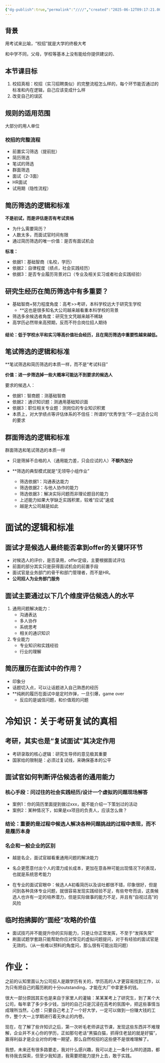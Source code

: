 ```yaml
---
{"dg-publish":true,"permalink":"////","created":"2025-06-12T09:17:21.000+08:00","updated":"2025-06-17T16:55:31.652+08:00"}
---
```



## 背景

用考试来比喻，“校招”就是大学的终极大考

和中学不同，父母，学校等基本上没有能给你提供建议的、

## 本节课目标
1. 校招真相：校招（实习招聘类似）的完整流程怎么样的，每个环节能否通过的标准和内在逻辑，自己应该变成什么样
2. 改变自己的误区

## 规则的适用范围

大部分的用人单位


### 校招的完整流程

- 前置实习筛选（提前批）
- 简历筛选
- 笔试的筛选
- 群面筛选
- 面试（2-3面）
- HR面试
- 试用期（隐性流程）

## 简历筛选的逻辑和标准

**不是初试，而是评估是否有考试资格**
- 为什么需要简历？
- 人数太多，而面试官时间有限
- 通过简历筛选的唯一价值：是否有面试机会

**标准：**
- 依据1：基础智商（名校，学历）
- 依据2：自律程度（绩点，社会实践经历）
- 依据3：是否专业履历背景对口（专业及相关实习或者社会实践经验）


## 研究生经历在简历筛选中有多重要？
- 基础智商+努力程度角度：高考>>考研，本科学校远大于研究生学校
	- **这也是很多知名大公司越来越看重本科学校的背景
- 筛选多余候选者角度：研究生文凭越来越不稀缺
- 高学历必然带来高预期，反而不符合岗位招人期待

#### 结论：低于学校水平和实习等高价值社会经历，且在简历筛选中重要性越来越低。


## 笔试筛选的逻辑和标准

**笔试筛选和简历筛选的本质一样，而不是“考试科目”

**价值：进一步筛选掉一些大概率可能达不到要求的候选人**


要求的候选人：
- 依据1：智商题：测基础智商
- 依据2：通识知识题：测通用基础知识面
- 依据3：职位相关专业题：测岗位的专业知识积累
- 本质上，对大学绩点等评估体系的不信任：所谓的“优秀学生”不一定适合公司的要求


## 群面筛选的逻辑和标准

群面筛选和笔试筛选的本质一样
- 只是筛掉不合格的人（通用能力差，只会应试的人）**不额外加分**

- **筛选的典型模式就是“无领导小组作业”
	- 筛选依据1：沟通表达能力
	- 筛选依据2：与他人协作的能力
	- 筛选依据3：解决实际问题而非理论题目的能力
	- 上述能力如果大学缺乏实践积累，较难“应试”速成
	- 越是大公司越是如此


# 面试的逻辑和标准

## **面试才是候选人最终能否拿到offer的关键环环节**

- 对候选人的评价，是否录用，offer定级，主要根据面试评估
- 前面的部分其实只是获得面试机会的前置手段
- 面试官是业务部门的骨干和部门管理者，而不是HR。
- **公司招人为业务部门服务**

## 面试主要通过以下几个维度评估候选人的水平
1. 通用问题解决能力：
	- 沟通表达
	- 多人协作
	- 系统思考
	- 相关的通识知识
2. 专业能力
	- 专业知识和实践经验
	- 行业的理解

 

## 简历履历在面试中的作用？

- 印象分
- 话题切入点，可以让话题进入自己熟悉的经历
- **纯刷的履历在面试中是定时炸弹，一旦引爆，game over
	- 反应的是诚信问题，和价值观的问题



# 冷知识：关于考研复试的真相

## 考研，其实也是“复试面试”其决定作用

- 考研录取的核心逻辑：研究生导师的意见极其重要
- 国家给的限制是：必须过复试线，来确保基本的公平


## 面试官如何判断评估候选者的通用能力

### 核心手段：问过往的社会实践经历/设计一个虚拟的问题现场解答

- 案例1：你的简历里面提到做过xxx，能不能介绍一下策划过的活动
- 案例2：某种情况下，如果是xx项目的负责人，应该怎么做？


### 结论：重要的是过程中候选人解决各种问题挑战的过程中表现，而不是履历本身
 
### 名企和一般企业的区别

- 越是名企，面试官越看重通用问题的解决能力
- 名企更愿意付出个人的潜力成长成本，更加在意各种可能出现情况下的表现，也就是系统思考能力


- 在专业的面试官眼中：候选人A初看简历以及谈吐都很不错，印象很好，但是问到各种具体专业问题，就很容易发现实践经验不足，有些夸夸而谈，这类候选人也许有一定的培养潜力，但是实际做事的能力不足，并且有“自视过高”的风险



## 临时抱拂脚的“面经”攻略的价值

- 面试技巧并不能提升你的实际能力，只是让你正常发挥，不至于“发挥失常”
- 刷面试题学套路只能帮助你应对常见的虚拟问题提问，对于有经验的面试官是无效的。（从一些难以预料的角度问，那么很有可能出现问题）







# 作业：

之前的认知里面认为公司招人是跟学历有关的，学历高的人才更容易找到工作，以为只有把自己的履历刷的十分outstanding，才能在大厂中拿更多的钱。

很大一部分原因其实也是来自于家里人的灌输：某某某考上了研究生，到了某个大公司，每年拿了多少多少钱，当时的自己只是沉浸在高考的氛围中，把这些事情当成理所当然，心想：只要自己考上了一个好大学，一定可以做到一份赚大钱的工作，整个大一上学期进行着无休止的内卷。

现在，在了解了些许知识之后，第一次听毛老师讲这节课，发现这些东西并不难理解，企业并不关心你的学历，正如那句老话“黑猫白猫，抓得住老鼠的就是好猫”，赢得利益才是企业对你的唯一期望，那么自然校招的这些便不是很难理解了。

我想，未来还有很多路要走，我对什么感兴趣，我可以走上一条什么样的道路，都有待我去探索，但至少我知道，我需要把能力提升上去，敢于实践。


















































































